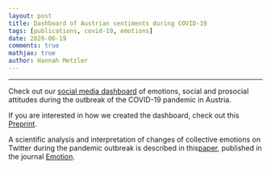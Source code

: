 ```yaml
---
layout: post
title: Dashboard of Austrian sentiments during COVID-19
tags: [publications, covid-19, emotions]
date: 2020-06-19
comments: true
mathjax: true
author: Hannah Metzler
---
```


---

Check out our [social media dashboard](http://www.mpellert.at/covid19_monitor_austria/#twitter-emotions-in-austria) of emotions, social and prosocial attitudes during the outbreak of the COVID-19 pandemic in Austria.

If you are interested in how we created the dashboard, check out this [Preprint](http://arxiv.org/abs/2006.11158).

A scientific analysis and interpretation of changes of collective emotions on Twitter during the pandemic outbreak is described in this[paper](https://osf.io/preprints/psyarxiv/qejxv), published in the journal [Emotion](https://doi.org/10.1037/emo0001111). 
